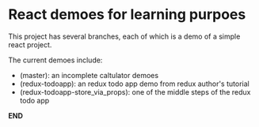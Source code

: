 # React demoes for learning purpoes

This project has several branches, each of which is a demo of a simple react project.

The current demoes include:

- (master): an incomplete caltulator demoes
- (redux-todoapp): an redux todo app demo from redux author's tutorial
- (redux-todoapp-store_via_props): one of the middle steps of the redux todo app

__END__
